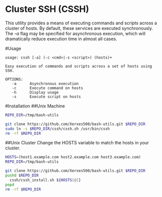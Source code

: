 Cluster SSH (CSSH)
===============

This utility provides a means of executing commands and scripts across a cluster of hosts.
By default, these services are executed synchronously. The *-a* flag may be specified for
asynchronous execution, which will dramatically reduce execution time in almost all cases.

#Usage
```
usage: cssh [-a] (-c <cmd>|-s <script>) (hosts)+

Easy execution of commands and scripts across a set of hosts using SSH.

OPTIONS:
   -a      Asynchronous execution
   -c      Execute command on hosts
   -h      Display usage
   -s      Execute script on hosts
```

#Installation
##Unix Machine
```bash
REPO_DIR=/tmp/bash-utils

git clone https://github.com/Xerxes500/bash-utils.git $REPO_DIR
sudo ln -s $REPO_DIR/cssh/cssh.sh /usr/bin/cssh
rm -rf $REPO_DIR
```
##Unix Cluster
Change the HOSTS variable to match the hosts in your cluster.
```bash
HOSTS=(host1.example.com host2.example.com host3.example.com)
REPO_DIR=/tmp/bash-utils

git clone https://github.com/Xerxes500/bash-utils.git $REPO_DIR
pushd $REPO_DIR
  cssh/cssh_install.sh ${HOSTS[@]}
popd
rm -rf $REPO_DIR
```

